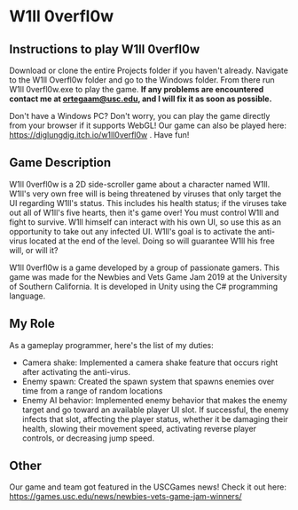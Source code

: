 # W1ll 0verfl0w

## Instructions to play W1ll 0verfl0w 
Download or clone the entire Projects folder if you haven't already. Navigate to the W1ll Overfl0w folder and go to the Windows 
folder. From there run W1ll 0verfl0w.exe to play the game. **If any problems are encountered contact me at ortegaam@usc.edu, and I 
will fix it as soon as possible.**

Don't have a Windows PC? Don't worry, you can play the game directly from your browser if it supports WebGL! Our game can also be
played here: https://diglungdig.itch.io/w1ll0verfl0w . Have fun!

## Game Description
W1ll 0verfl0w is a 2D side-scroller game about a character named W1ll. W1ll's very own free will is being threatened by viruses
that only target the UI regarding W1ll's status. This includes his health status; if the viruses take out all of W1ll's five 
hearts, then it's game over! You must control W1ll and fight to survive. W1ll himself can interact with his own UI, so use this
as an opportunity to take out any infected UI. W1ll's goal is to activate the anti-virus located at the end of the level. 
Doing so will guarantee W1ll his free will, or will it?

W1ll 0verfl0w is a game developed by a group of passionate gamers. This game was made for the Newbies and Vets Game Jam 2019 at 
the University of Southern California. It is developed in Unity using the C# programming language.

## My Role 
As a gameplay programmer, here's the list of my duties:
- Camera shake: Implemented a camera shake feature that occurs right after activating the anti-virus.
- Enemy spawn: Created the spawn system that spawns enemies over time from a range of random locations
- Enemy AI behavior: Implemented enemy behavior that makes the enemy target and go toward an available player UI slot. If 
successful, the enemy infects that slot, affecting the player status, whether it be damaging their health, slowing their movement 
speed, activating reverse player controls, or decreasing jump speed.

## Other
Our game and team got featured in the USCGames news! Check it out here: https://games.usc.edu/news/newbies-vets-game-jam-winners/
